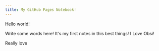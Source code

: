 ```yaml
---
title: My GitHub Pages Notebook!
---
```


Hello world!

Write some words here!
It's my first notes in this best things!
I Love Obsi!

Really love